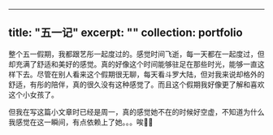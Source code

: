 
---
title: "五一记"
excerpt: ""
collection: portfolio
---


整个五一假期，我都跟艺彤一起度过的。感觉时间飞逝，每一天都在一起度过，但却充满了舒适和美好的感觉。真的好像这个时间能够驻足在那些时光，能够一直这样下去。尽管在别人看来这个假期很无聊，每天看斗罗大陆，但对我来说却格外的舒适，有彤的陪伴，真的很久没有这种感觉了。而且这个假期我好像更了解和喜欢这个小女孩了。

但我在写这篇小文章时已经是周一，真的感觉她不在的时候好空虚，不知道为什么我感觉在这一瞬间，有点依赖上了她。。。唉😮‍💨












